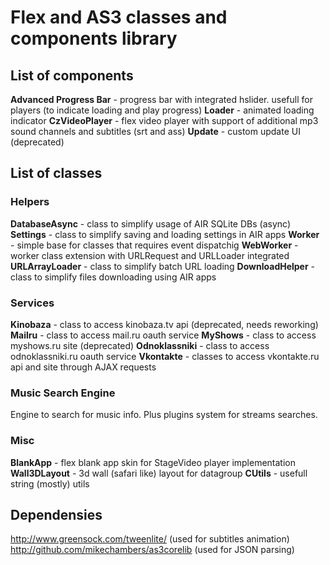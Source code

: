 # Flex and AS3 classes and components library

## List of components

**Advanced Progress Bar** - progress bar with integrated hslider. usefull for players (to indicate loading and play progress)
**Loader** - animated loading indicator
**CzVideoPlayer** - flex video player with support of additional mp3 sound channels and subtitles (srt and ass)
**Update** - custom update UI (deprecated)

## List of classes

### Helpers

**DatabaseAsync** - class to simplify usage of AIR SQLite DBs (async)
**Settings** - class to simplify saving and loading settings in AIR apps
**Worker** - simple base for classes that requires event dispatchig
**WebWorker** - worker class extension with URLRequest and URLLoader integrated
**URLArrayLoader** - class to simplify batch URL loading
**DownloadHelper** - class to simplify files downloading using AIR apps

### Services

**Kinobaza** - class to access kinobaza.tv api (deprecated, needs reworking)
**Mailru** - class to access mail.ru oauth service
**MyShows** - class to access myshows.ru site (deprecated)
**Odnoklassniki** - class to access odnoklassniki.ru oauth service
**Vkontakte** - classes to access vkontakte.ru api and site through AJAX requests

### Music Search Engine

Engine to search for music info. Plus plugins system for streams searches.

### Misc

**BlankApp** - flex blank app skin for StageVideo player implementation
**Wall3DLayout** - 3d wall (safari like) layout for datagroup
**CUtils** - usefull string (mostly) utils

## Dependensies
http://www.greensock.com/tweenlite/ (used for subtitles animation)
http://github.com/mikechambers/as3corelib (used for JSON parsing)


